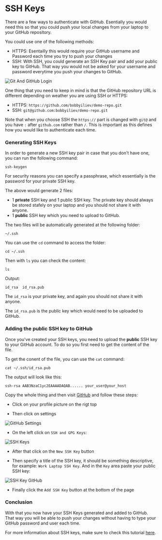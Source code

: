 # SSH Keys

There are a few ways to authenticate with GitHub. Esentially you would need this so that you could push your local changes from your laptop to your GitHub repository.

You could use one of the following methods:

* HTTPS: Esentailly this would require your GitHub username and Password each time you try to push your changes
* SSH: With SSH, you could generate an SSH Key pair and add your public key to GitHub. That way you would not be asked for your username and password everytime you push your changes to GitHub.

![Git And GitHub Login](https://imgur.com/y544tCR.png)

One thing that you need to keep in mind is that the GitHub repository URL is different depending on weather you are using SSH or HTTPS:

* HTTPS: `https://github.com/bobbyiliev/demo-repo.git`
* SSH: `git@github.com:bobbyiliev/demo-repo.git`

Note that when you choose SSH the `https://` part is changed with `git@` and you have `:` after `github.com` rather than `/`. This is important as this defines how you would like to authenticate each time.

### Generating SSH Keys

In order to generate a new SSH key pair in case that you don't have one, you can run the following command:

```
ssh-keygen
```

For security reasons you can specify a passphrase, which essentially is the password for your private SSH key.

The above would generate 2 files:

* 1 **private** SSH key and 1 public SSH key. The private key should always be stored stafely on your laptop and you should not share it with anyone.
* 1 **public** SSH key which you need to upload to GitHub.

The two files will be automatically generated at the following folder:

```
~/.ssh
```

You can use the `cd` command to access the folder:

```
cd ~/.ssh
```

Then with `ls` you can check the content:

```
ls
```

Output:

```
id_rsa  id_rsa.pub
```

The `id_rsa` is your private key, and again you should not share it with anyone.

The `id_rsa.pub` is the public key which would need to be uploaded to GitHub.

### Adding the public SSH key to GitHub

Once you've created your SSH keys, you need to upload the **public** SSH key to your GitHub account. To do so you first need to get the content of the file.

To get the conent of the file, you can use the `cat` command:

```
cat ~/.ssh/id_rsa.pub
```

The output will look like this:

```
ssh-rsa AAB3NzaC1yc2EAAAADAQAB...... your_user@your_host
```

Copy the whole thing and then visit [GitHub](https://github.com) and follow these steps:

* Click on your profile picture on the rigt top

* Then click on settings

![GitHub Settings](https://imgur.com/tRDwDjC.png)

* On the left click on `SSH and GPG Keys`:

![SSH Keys](https://imgur.com/iL2E3Ux)

* After that click on the `New SSH Key` button

* Then specify a title of the SSH key, it should be something descriptive, for example: `Work Laptop SSH Key`. And in the `Key` area paste your public SSH key:

![SSH Key GitHub](https://imgur.com/X89gLwD.png)

* Finally click the `Add SSH Key` button at the bottom of the page

### Conclusion

With that you now have your SSH Keys generated and added to GitHub. That way you will be able to push your changes without having to type your GitHub password and user each time.

For more information about SSH keys, make sure to check this tutorial [here](https://www.digitalocean.com/community/tutorials/how-to-set-up-ssh-keys-2).